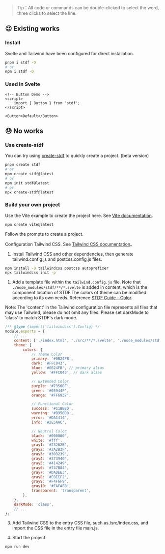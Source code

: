 > Tip：All code or commands can be double-clicked to select the word, three clicks to select the line.

## 😉 Existing works

### Install

Svelte and Tailwind have been configured for direct installation.

```bash
pnpm i stdf -D
# or
npm i stdf -D
```

### Used in Svelte

```svelte
<!-- Button Demo -->
<script>
	import { Button } from 'stdf';
</script>

<Button>Default</Button>
```

## 😓 No works

### Use create-stdf

You can try using [create-stdf](https://www.npmjs.com/package/create-stdf) to quickly create a project. (beta version)

```bash
pnpm create stdf
# or
npm create stdf@latest
# or
npm init stdf@latest
# or
npx create-stdf@latest
```

### Build your own project

Use the Vite example to create the project here. See [Vite documentation](https://vitejs.dev/guide/#scaffolding-your-first-vite-project).

```sh
npm create vite@latest
```

Follow the prompts to create a project.

Configuration Tailwind CSS. See [Tailwind CSS documentation](https://tailwindcss.com/docs/guides/vite)。

1. Install Tailwind CSS and other dependencies, then generate tailwind.config.js and postcss.config.js files.

```sh
npm install -D tailwindcss postcss autoprefixer
npx tailwindcss init -p
```

1. Add a template file within the `tailwind.config.js` file. Note that `./node_modules/stdf/**/*.svelte` is added in content, which is the component location of STDF.The colors of theme can be modified according to its own needs. Reference [STDF Guide - Color](/#/Guide?nav=color).

Note: The 'content' in the Tailwind configuration file represents all files that may use Tailwind, please do not omit any files. Please set darkMode to 'class' to match STDF's dark mode.

```javascript
/** @type {import('tailwindcss').Config} */
module.exports = {
	// ...
	content: ['./index.html', './src/**/*.svelte', './node_modules/stdf/**/*.svelte'],
	theme: {
		colors: {
			// Theme Color
			primary: '#0B24FB',
			dark: '#FFC043',
			blue: '#0B24FB', // primary alias
			yellow: '#FFC043', // dark alias

			// Extended Color
			purple: '#7356BF',
			green: '#05944F',
			orange: '#FF6937',

			// Functional Color
			success: '#11BB8D',
			warning: '#B95000',
			error: '#DA1414',
			info: '#2E5AAC',

			// Neutral Color
			black: '#000000',
			white: '#fff',
			gray1: '#23262B',
			gray2: '#2A2B2F',
			gray3: '#303239',
			gray4: '#373940',
			gray5: '#414249',
			gray6: '#747B84',
			gray7: '#DADEE3',
			gray8: '#EBEEF2',
			gray9: '#F4F6F9',
			gray10: '#FAFAFB',
			transparent: 'transparent',
		},
	},
	darkMode: 'class',
	// ...
};
```

3. Add Tailwind CSS to the entry CSS file, such as./src/index.css, and import the CSS file in the entry file main.js.

4. Start the project.

```sh
npm run dev
```
